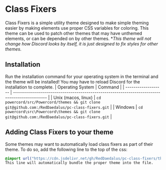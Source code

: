 # Class Fixers
Class Fixers is a simple utility theme designed to make simple theming easier by making elements use proper CSS variables for coloring. This theme can be used to patch other themes that may have unthemed elements, or can be depended on by other themes. **This theme will not change how Discord looks by itself, it is just designed to fix styles for other themes.*

## Installation
Run the installation command for your operating system in the terminal and the theme will be installed! You may have to reload Discord for the installation to complete.
| Operating System    | Command                                                                                          |
| ------------------- | -----------------------------------------------------------------------------------------------  |
| Unix (macos, linux) | `cd powercord/src/Powercord/themes && git clone git@github.com:/RedDaedalus/pc-class-fixers.git` |
| Windows             | `cd powercord\src\Powercord\themes && git clone git@github.com:/RedDaedalus/pc-class-fixers.git` |

## Adding Class Fixers to your theme
Some themes may want to automatically load class fixers as part of their theme. To do so, add the following line to the top of the css:
```css
@import url("https://cdn.jsdelivr.net/gh/RedDaedalus/pc-class-fixers/theme.css");```
This line will automatically bundle the proper theme into the file.